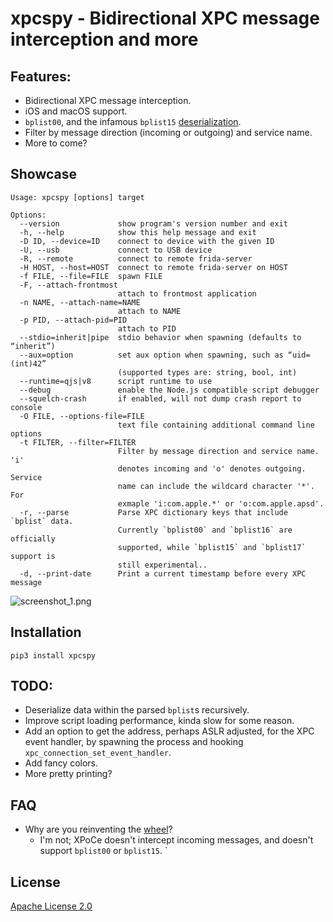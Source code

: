# xpcspy - Bidirectional XPC message interception and more

## Features:
* Bidirectional XPC message interception.
* iOS and macOS support.
* `bplist00`, and the infamous `bplist15` [deserialization].
* Filter by message direction (incoming or outgoing) and service name.
* More to come?


## Showcase
```
Usage: xpcspy [options] target

Options:
  --version             show program's version number and exit
  -h, --help            show this help message and exit
  -D ID, --device=ID    connect to device with the given ID
  -U, --usb             connect to USB device
  -R, --remote          connect to remote frida-server
  -H HOST, --host=HOST  connect to remote frida-server on HOST
  -f FILE, --file=FILE  spawn FILE
  -F, --attach-frontmost
                        attach to frontmost application
  -n NAME, --attach-name=NAME
                        attach to NAME
  -p PID, --attach-pid=PID
                        attach to PID
  --stdio=inherit|pipe  stdio behavior when spawning (defaults to “inherit”)
  --aux=option          set aux option when spawning, such as “uid=(int)42”
                        (supported types are: string, bool, int)
  --runtime=qjs|v8      script runtime to use
  --debug               enable the Node.js compatible script debugger
  --squelch-crash       if enabled, will not dump crash report to console
  -O FILE, --options-file=FILE
                        text file containing additional command line options
  -t FILTER, --filter=FILTER
                        Filter by message direction and service name. 'i'
                        denotes incoming and 'o' denotes outgoing. Service
                        name can include the wildcard character '*'. For
                        exmaple 'i:com.apple.*' or 'o:com.apple.apsd'.
  -r, --parse           Parse XPC dictionary keys that include `bplist` data.
                        Currently `bplist00` and `bplist16` are officially
                        supported, while `bplist15` and `bplist17` support is
                        still experimental..
  -d, --print-date      Print a current timestamp before every XPC message
```
![screenshot_1.png](assets/screenshot_1.png)


## Installation
`pip3 install xpcspy`


## TODO:
* Deserialize data within the parsed `bplist`s recursively.
* Improve script loading performance, kinda slow for some reason.
* Add an option to get the address, perhaps ASLR adjusted, for the XPC event handler, by spawning the process and hooking `xpc_connection_set_event_handler`.
* Add fancy colors.
* More pretty printing?


## FAQ 
* Why are you reinventing the [wheel]?
    * I'm not; XPoCe doesn't intercept incoming messages, and doesn't support `bplist00` or `bplist15`. 
    `

## License
[Apache License 2.0](LICENSE)

[wheel]: http://newosxbook.com/tools/XPoCe2.html
[deserialization]: http://newosxbook.com/bonus/bplist.pdf
